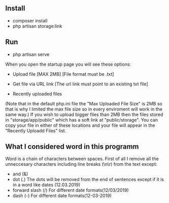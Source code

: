 ## Install
- composer install
- php artisan storage:link

## Run
- php artisan serve

When you open the startup page you will see these options:
- Upload file
[MAX 2MB]
[File format must be .txt]

- Get file via URL link
[The url link must point to an existing txt file]

- Recently uploaded files

(Note that in the default php.ini file the "Max Uploaded File Size" is 2MB so that is why I limited the max file size so in every enviroment will work in the same way.)
If you wish to upload bigger files than 2MB then the files stored in "storage/app/public" which has a soft link at "public/storage". You can copy your file in either of these locations and your file will appear in the "Recently Uploadd Files" list.

## What I considered word in this programm
Word is a chain of characters between spaces.
First of all I remove all the unneccesary characters including line breaks (\n\r) from the text except:
- and (&)
- dot (.) The dots will be removed from the end of sentences except if it is in a word like dates (12.03.2019)
- forward slash (/) For different date formats(12/03/2019)
- dash (-) For different date formats(12-03-2019)